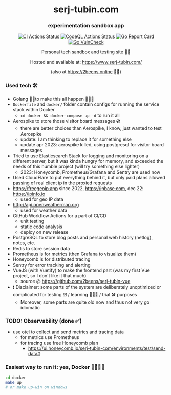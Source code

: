 <div align="center">

  # serj-tubin.com
  ### experimentation sandbox app
  [![CI Actions Status](https://github.com/2beens/serj-tubin-com/workflows/CI/badge.svg)](https://github.com/2beens/serj-tubin-com/actions/workflows/ci-checks.yml)
  [![CodeQL Actions Status](https://github.com/2beens/serj-tubin-com/workflows/CodeQL/badge.svg)](https://github.com/2beens/serj-tubin-com/actions/workflows/codeql-analysis.yml?query=branch%3Amaster)
  [![Go Report Card](https://goreportcard.com/badge/github.com/2beens/serj-tubin-com)](https://goreportcard.com/report/github.com/2beens/serj-tubin-com)
  [![Go VulnCheck](https://github.com/2beens/serj-tubin-com/workflows/VulnCheck/badge.svg?branch=master)](https://github.com/2beens/serj-tubin-com/actions/workflows/vulncheck.yml?query=branch%3Amaster)
  
  Personal tech sandbox and testing site 🕵️‍♀️
  
  Hosted and available at: https://www.serj-tubin.com/
  
  (also at https://2beens.online 🤷🏼‍)

</div>

### Used tech 🛠
* Golang 🦫🩵to make this all happen 👨🏼‍💻
* `Dockerfile` and `docker/` folder contain configs for running the service stack within Docker
  * `cd docker && docker-compose up -d` to run it all
* Aerospike to store those visitor board messages 💿
    * there are better choices than Aerospike, I know, just wanted to test Aerospike
    * update: I am thinking to replace it for something else
    * update apr 2023: aerospike killed, using postgresql for visitor board messages
* Tried to use Elasticsearch Stack for logging and monitoring on a different server, but it was kinda hungry for memory, and exceeded the needs of this humble project (will try something else lighter)
  * 2023: Honeycomb, Prometheus/Grafana and Sentry are used now
* Used CloudFlare to put everything behind it, but only paid plans allowed passing of real client ip in the proxied requests
* ~~https://freegeoip.app~~ since 2022, ~~https://ipbase.com~~, dec 22: https://ipinfo.io
    * used for geo IP data
* http://api.openweathermap.org
    * used for weather data
* GitHub Workflow Actions for a part of CI/CD
    * unit testing
    * static code analysis
    * deploy on new release
* PostgreSQL to store blog posts and personal web history (netlog), notes, etc.
* Redis to store session data
* Prometheus is for metrics (then Grafana to visualize them)
* Honeycomb is for distributed tracing
* Sentry for error tracking and alerting
* VueJS (with Vuetify) to make the frontend part (was my first Vue project, so I don't like it that much)
    * source @ https://github.com/2beens/serj-tubin-vue
* ❗️ Disclaimer: some parts of the system are deliberately unoptimized or complicated for testing ☑️ / learning 👨🏼‍🏫 / trial 🛠 purposes
  * Moreover, some parts are quite old now and thus not very go idiomatic

### TODO: Observability (done ✅)
- use otel to collect and send metrics and tracing data
  - for metrics use Prometheus
  - for tracing use free Honeycomb plan
    - https://ui.honeycomb.io/serj-tubin-com/environments/test/send-data#

### Easiest way to run it: yes, Docker 🐳🐳🐳🐳
```sh
cd docker
make up
# or make up-win on windows
```
